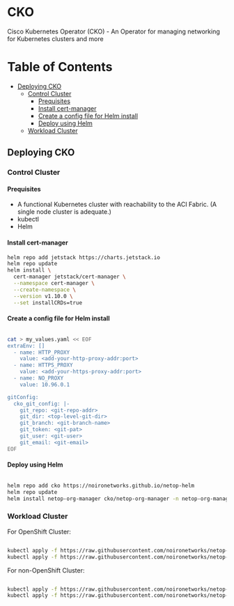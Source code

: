 # CKO
Cisco Kubernetes Operator (CKO) - An Operator for managing networking for Kubernetes clusters and more

# Table of Contents

- [Deploying CKO](#deploying-cko)
  - [Control Cluster](#control-cluster)
    - [Prequisites](#prequisites)
    - [Install cert-manager](#install-cert-manager)
    - [Create a config file for Helm install](#create-a-config-file-for-helm-install)
    - [Deploy using Helm](#deploy-using-helm)
  - [Workload Cluster](#workload-cluster)

## Deploying CKO

### Control Cluster

#### Prequisites
* A functional Kubernetes cluster with reachability to the ACI Fabric. (A single node cluster is adequate.)
* kubectl
* Helm

#### Install cert-manager

``` bash
helm repo add jetstack https://charts.jetstack.io
helm repo update
helm install \
  cert-manager jetstack/cert-manager \
  --namespace cert-manager \
  --create-namespace \
  --version v1.10.0 \
  --set installCRDs=true
```

#### Create a config file for Helm install

``` bash

cat > my_values.yaml << EOF
extraEnv: []
  - name: HTTP_PROXY
    value: <add-your-http-proxy-addr:port>
  - name: HTTPS_PROXY
    value: <add-your-https-proxy-addr:port>
  - name: NO_PROXY
    value: 10.96.0.1 

gitConfig:
  cko_git_config: |-
    git_repo: <git-repo-addr>
    git_dir: <top-level-git-dir>
    git_branch: <git-branch-name>
    git_token: <git-pat>
    git_user: <git-user>
    git_email: <git-email>
EOF
```

#### Deploy using Helm

``` bash

helm repo add cko https://noironetworks.github.io/netop-helm
helm repo update
helm install netop-org-manager cko/netop-org-manager -n netop-org-manager --create-namespace --version 0.9.0 -f my_values.yaml
```

### Workload Cluster

For OpenShift Cluster:

``` bash

kubectl apply -f https://raw.githubusercontent.com/noironetworks/netop-manifests/0.9.0/workload/netop-manager-openshift.yaml
kubectl apply -f https://raw.githubusercontent.com/noironetworks/netop-manifests/0.9.0/workload/platformInstaller.yaml
```

For non-OpenShift Cluster:

``` bash

kubectl apply -f https://raw.githubusercontent.com/noironetworks/netop-manifests/0.9.0/workload/netop-manager.yaml
kubectl apply -f https://raw.githubusercontent.com/noironetworks/netop-manifests/0.9.0/workload/platformInstaller.yaml
```